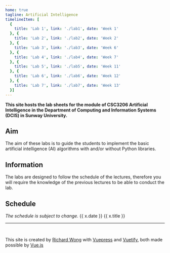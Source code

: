 ```yaml
---
home: true
tagline: Artificial Intelligence
timelineItem: [
  {
    title: 'Lab 1', link: './lab1', date: 'Week 1'
  }, { 
    title: 'Lab 2', link: './lab2', date: 'Week 2' 
  }, { 
    title: 'Lab 3', link: './lab3', date: 'Week 6' 
  }, { 
    title: 'Lab 4', link: './lab4', date: 'Week 7' 
  }, { 
    title: 'Lab 5', link: './lab5', date: 'Week 11' 
  }, { 
    title: 'Lab 6', link: './lab6', date: 'Week 12' 
  }, { 
    title: 'Lab 7', link: './lab7', date: 'Week 13' 
  }]
---
```


**This site hosts the lab sheets for the module of CSC3206 Artificial Intelligence in the Department of Computing and Information Systems (DCIS) in Sunway University.**

## Aim

The aim of these labs is to guide the students to implement the basic artificial intelligence (AI) algorithms with and/or without Python libraries.

## Information

The labs are designed to follow the schedule of the lectures, therefore you will require the knowledge of the previous lectures to be able to conduct the lab.

## Schedule 

*The schedule is subject to change.*
<v-app>
<v-timeline class="my-3">
<v-timeline-item v-for="x in $page.frontmatter.timelineItem" right>
<v-flex slot="opposite">{{ x.date }}</v-flex>
<v-chip :href="x.link">{{ x.title }}</v-chip>
</v-timeline-item>
</v-timeline>
</v-app>


----

<div style="min-height: 2ex"></div>

This site is created by [Richard Wong](https://ricwtk.github.io) with [Vuepress](https://vuepress.vuejs.org/) and [Vuetify](https://vuetifyjs.com/), both made possible by [Vue.js](https://vuejs.org/)